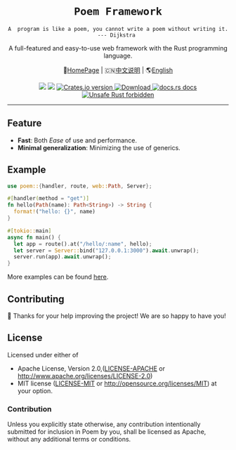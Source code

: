 <h1 align="center"><code>Poem Framework</code></h1>

<p align="center"><code>A  program is like a poem, you cannot write a poem without writing it. --- Dijkstra </code></p>
<p align="center"> A full-featured and easy-to-use web framework with the Rust programming language.</p>
<p align="center"> 
    🏡<a href="https://poem-web.github.io/" target="_blank">HomePage</a> | 
    🇨🇳<a href="https://github.com/poem-web/poem/blob/master/readme_cn.md" target="_blank">中文说明</a> |
    🌎<a href="https://github.com/poem-web/poem/blob/master/README.md">English</a>
</p>
<div align="center">
  <!-- CI -->
  <img src="https://github.com/poem-web/poem/workflows/CI/badge.svg" />
  <!-- codecov -->
  <img src="https://codecov.io/gh/poem-web/poem/branch/master/graph/badge.svg" />
  <!-- Crates version -->
  <a href="https://crates.io/crates/poem">
    <img src="https://img.shields.io/crates/v/poem.svg?style=flat-square"
    alt="Crates.io version" />
  </a>
  <!-- Downloads -->
  <a href="https://crates.io/crates/poem">
    <img src="https://img.shields.io/crates/d/poem.svg?style=flat-square"
      alt="Download" />
  </a>
  <!-- docs.rs docs -->
  <a href="https://docs.rs/poem">
    <img src="https://img.shields.io/badge/docs-latest-blue.svg?style=flat-square"
      alt="docs.rs docs" />
  </a>
  <a href="https://github.com/rust-secure-code/safety-dance/">
    <img src="https://img.shields.io/badge/unsafe-forbidden-success.svg?style=flat-square"
      alt="Unsafe Rust forbidden" />
  </a>
</div>

***

## Feature

* **Fast**: Both _Ease_ of use and performance.
* **Minimal generalization**: Minimizing the use of generics.

## Example

```rust
use poem::{handler, route, web::Path, Server};

#[handler(method = "get")]
fn hello(Path(name): Path<String>) -> String {
  format!("hello: {}", name)
}

#[tokio::main]
async fn main() {
  let app = route().at("/hello/:name", hello);
  let server = Server::bind("127.0.0.1:3000").await.unwrap();
  server.run(app).await.unwrap();
}
```

More examples can be found [here][examples]. 

[examples]: https://github.com/poem-web/poem/tree/master/examples

## Contributing

:balloon: Thanks for your help improving the project! We are so happy to have you! 


## License

Licensed under either of

* Apache License, Version 2.0,([LICENSE-APACHE](./LICENSE-APACHE) or http://www.apache.org/licenses/LICENSE-2.0)
* MIT license ([LICENSE-MIT](./LICENSE-MIT) or http://opensource.org/licenses/MIT)
  at your option.

### Contribution

Unless you explicitly state otherwise, any contribution intentionally submitted for inclusion in Poem by you, shall be licensed as Apache, without any additional terms or conditions.
